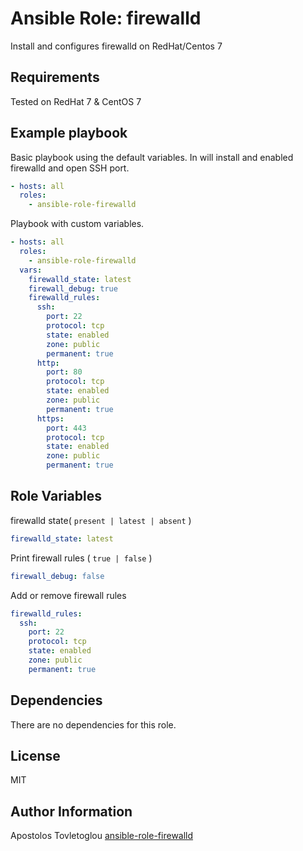 # Ansible Role: firewalld

Install and configures firewalld on RedHat/Centos 7

## Requirements

Tested on RedHat 7 & CentOS 7

## Example playbook

Basic playbook using the default variables. In will install and enabled firewalld and open SSH port.

```yml
- hosts: all
  roles:
    - ansible-role-firewalld
```

Playbook with custom variables.

```yml
- hosts: all
  roles:
    - ansible-role-firewalld
  vars:
    firewalld_state: latest
    firewall_debug: true
    firewalld_rules:
      ssh:
        port: 22
        protocol: tcp
        state: enabled
        zone: public
        permanent: true
      http:
        port: 80
        protocol: tcp
        state: enabled
        zone: public
        permanent: true
      https:
        port: 443
        protocol: tcp
        state: enabled
        zone: public
        permanent: true
```

## Role Variables

firewalld state( `present | latest | absent` )

```yml
firewalld_state: latest
````

Print firewall rules ( `true | false` )

```yml
firewall_debug: false
```

Add or remove firewall rules

```yml
firewalld_rules:
  ssh:
    port: 22
    protocol: tcp
    state: enabled
    zone: public
    permanent: true
```

## Dependencies

There are no dependencies for this role.

## License

MIT

## Author Information

Apostolos Tovletoglou [ansible-role-firewalld](https://github.com/tovletoglou/ansible-role-firewalld)
